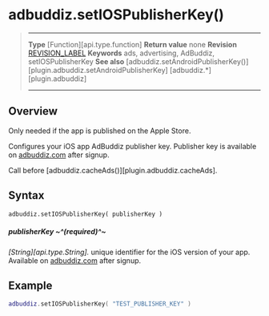 # adbuddiz.setIOSPublisherKey()

> --------------------- ------------------------------------------------------------------------------------------
> __Type__              [Function][api.type.function]
> __Return value__      none
> __Revision__          [REVISION_LABEL](REVISION_URL)
> __Keywords__          ads, advertising, AdBuddiz, setIOSPublisherKey
> __See also__          [adbuddiz.setAndroidPublisherKey()][plugin.adbuddiz.setAndroidPublisherKey]
>						[adbuddiz.*][plugin.adbuddiz]
> --------------------- ------------------------------------------------------------------------------------------


## Overview

Only needed if the app is published on the Apple Store.

Configures your iOS app AdBuddiz publisher key. Publisher key is available on [adbuddiz.com](http://www.adbuddiz.com/?utm_source=corona&utm_medium=web&utm_campaign=corona) after signup.

Call before [adbuddiz.cacheAds()][plugin.adbuddiz.cacheAds].

## Syntax

	adbuddiz.setIOSPublisherKey( publisherKey )

##### publisherKey ~^(required)^~
_[String][api.type.String]._ unique identifier for the iOS version of your app. Available on [adbuddiz.com](http://www.adbuddiz.com/?utm_source=corona&utm_medium=web&utm_campaign=corona) after signup.

## Example

``````lua
adbuddiz.setIOSPublisherKey( "TEST_PUBLISHER_KEY" )
``````
